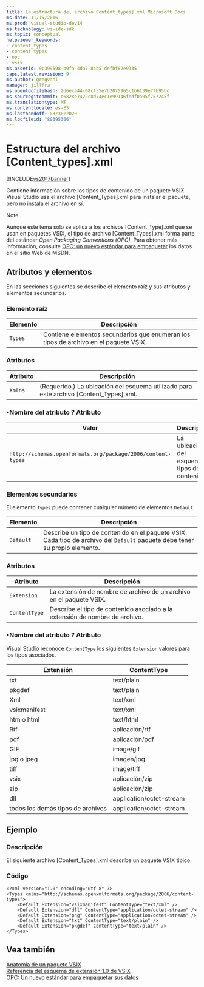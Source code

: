 ```yaml
---
title: La estructura del archivo Content_types].xml Microsoft Docs
ms.date: 11/15/2016
ms.prod: visual-studio-dev14
ms.technology: vs-ide-sdk
ms.topic: conceptual
helpviewer_keywords:
- content_types
- content types
- opc
- vsix
ms.assetid: 9c399598-b9fa-4da7-84b5-defbf82e9335
caps.latest.revision: 9
ms.author: gregvanl
manager: jillfra
ms.openlocfilehash: 2d6eca44c08cf35e7b2075965c1b6139e7fb95bc
ms.sourcegitcommit: d6828e7422c8d74ec1e99146fedf0a05f757245f
ms.translationtype: MT
ms.contentlocale: es-ES
ms.lasthandoff: 03/30/2020
ms.locfileid: "80395366"
---
```

# <a name="the-structure-of-the-content_typesxml-file"></a>Estructura del archivo [Content_types].xml
[!INCLUDE[vs2017banner](../includes/vs2017banner.md)]

Contiene información sobre los tipos de contenido de un paquete VSIX. Visual Studio usa el archivo [Content_Types].xml para instalar el paquete, pero no instala el archivo en sí.  
  
> [!NOTE]
> Aunque este tema solo se aplica a los archivos [Content_Type].xml que se usan en paquetes VSIX, el tipo de archivo [Content_Types].xml forma parte del estándar *Open Packaging Conventions (OPC).* Para obtener más información, consulte [OPC: un nuevo estándar para empaquetar](https://msdn.microsoft.com/magazine/cc163372.aspx) los datos en el sitio Web de MSDN.  
  
## <a name="attributes-and-elements"></a>Atributos y elementos  
 En las secciones siguientes se describe el elemento raíz y sus atributos y elementos secundarios.  
  
### <a name="root-element"></a>Elemento raíz  
  
|Elemento|Descripción|  
|-------------|-----------------|  
|`Types`|Contiene elementos secundarios que enumeran los tipos de archivo en el paquete VSIX.|  
  
### <a name="attributes"></a>Atributos  
  
|Atributo|Descripción|  
|---------------|-----------------|  
|`Xmlns`|(Requerido.) La ubicación del esquema utilizado para este archivo [Content_Types].xml.|  
  
### <a name="attribute-name-attribute"></a>•Nombre del atributo ? Atributo  
  
|                           Valor                           |                Descripción                |
|-----------------------------------------------------------|-------------------------------------------|
| `http://schemas.openformats.org/package/2006/content-types` | La ubicación del esquema de tipos de contenido. |
  
### <a name="child-elements"></a>Elementos secundarios  
 El elemento `Types` puede contener cualquier número de elementos `Default`.  
  
|Elemento|Descripción|  
|-------------|-----------------|  
|`Default`|Describe un tipo de contenido en el paquete VSIX. Cada tipo de archivo del `Default` paquete debe tener su propio elemento.|  
  
### <a name="attributes"></a>Atributos  
  
|Atributo|Descripción|  
|---------------|-----------------|  
|`Extension`|La extensión de nombre de archivo de un archivo en el paquete VSIX.|  
|`ContentType`|Describe el tipo de contenido asociado a la extensión de nombre de archivo.|  
  
### <a name="attribute-name-attribute"></a>•Nombre del atributo ? Atributo  
 Visual Studio reconoce `ContentType` los siguientes `Extension` valores para los tipos asociados.  
  
|Extensión|ContentType|  
|---------------|-----------------|  
|txt|text/plain|  
|pkgdef|text/plain|  
|Xml|text/xml|  
|vsixmanifest|text/xml|  
|htm o html|text/html|  
|Rtf|aplicación/rtf|  
|pdf|aplicación/pdf|  
|GIF|image/gif|  
|jpg o jpeg|imagen/jpg|  
|tiff|image/tiff|  
|vsix|aplicación/zip|  
|zip|aplicación/zip|  
|dll|application/octet-stream|  
|todos los demás tipos de archivos|application/octet-stream|  
  
## <a name="example"></a>Ejemplo  
  
### <a name="description"></a>Descripción  
 El siguiente archivo [Content_Types].xml describe un paquete VSIX típico.  
  
### <a name="code"></a>Código  
  
```  
<?xml version="1.0" encoding="utf-8" ?>   
<Types xmlns="http://schemas.openxmlformats.org/package/2006/content-types">  
    <Default Extension="vsixmanifest" ContentType="text/xml" />   
    <Default Extension="dll" ContentType="application/octet-stream" />   
    <Default Extension="png" ContentType="application/octet-stream" />   
    <Default Extension="txt" ContentType="text/plain" />   
    <Default Extension="pkgdef" ContentType="text/plain" />   
</Types>  
```  
  
## <a name="see-also"></a>Vea también  
 [Anatomía de un paquete VSIX](../extensibility/anatomy-of-a-vsix-package.md)   
 [Referencia del esquema de extensión 1.0 de VSIX](https://msdn.microsoft.com/76e410ec-b1fb-4652-ac98-4a4c52e09a2b)   
 [OPC: Un nuevo estándar para empaquetar sus datos](https://msdn.microsoft.com/magazine/cc163372.aspx)
